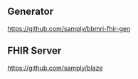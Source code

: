 ## Generator

https://github.com/samply/bbmri-fhir-gen

## FHIR Server

https://github.com/samply/blaze
